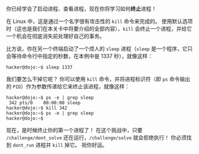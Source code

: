你已经学会了启动进程、查看进程，现在你将学习如何**终止**进程！

在 Linux 中，这是通过一个名字很有攻击性的 `kill` 命令来完成的。
使用默认选项时（这也是我们在本关卡中将要介绍的全部内容），`kill` 会终止一个进程，并给它一个机会在彻底消失前处理好自己的事务。

比方说，你在另一个终端启动了一个烦人的 `sleep` 进程（`sleep` 是一个程序，它只会等待命令行中指定的秒数，在本例中是 1337 秒），就像这样：

```console
hacker@dojo:~$ sleep 1337
```

我们要怎么干掉它呢？
你可以使用 `kill` 命令，并将进程标识符（即 `ps` 命令输出的 `PID`）作为参数传递给它来终止该进程，就像这样：

```console
hacker@dojo:~$ ps -e | grep sleep
 342 pts/0    00:00:00 sleep
hacker@dojo:~$ kill 342
hacker@dojo:~$ ps -e | grep sleep
hacker@dojo:~$
```

现在，是时候终止你的第一个进程了！
在这个挑战中，只要 `/challenge/dont_solve` 还在运行，`/challenge/solve` 就会拒绝执行！
你必须找到 `dont_run` 进程并 `kill` 掉它。
祝你好运。

